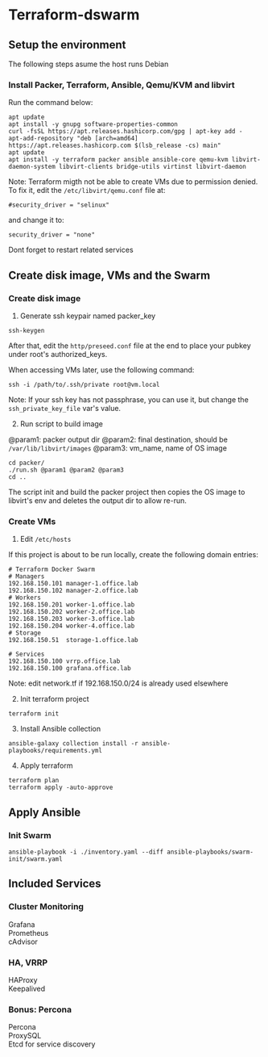 # Terraform-dswarm

## Setup the environment

The following steps asume the host runs Debian

### Install Packer, Terraform, Ansible, Qemu/KVM and libvirt

Run the command below:
```
apt update
apt install -y gnupg software-properties-common
curl -fsSL https://apt.releases.hashicorp.com/gpg | apt-key add -
apt-add-repository "deb [arch=amd64] https://apt.releases.hashicorp.com $(lsb_release -cs) main"
apt update
apt install -y terraform packer ansible ansible-core qemu-kvm libvirt-daemon-system libvirt-clients bridge-utils virtinst libvirt-daemon
```

Note: Terraform migth not be able to create VMs due to permission denied. To fix it, edit the ```/etc/libvirt/qemu.conf``` file at:
```
#security_driver = "selinux"
```
and change it to:
```
security_driver = "none"
```

Dont forget to restart related services

## Create disk image, VMs and the Swarm

### Create disk image

1) Generate ssh keypair named packer_key

```
ssh-keygen
```

After that, edit the ```http/preseed.conf``` file at the end to place your pubkey under root's authorized_keys.

When accessing VMs later, use the following command:
```
ssh -i /path/to/.ssh/private root@vm.local
```

Note: If your ssh key has not passphrase, you can use it, but change the ```ssh_private_key_file``` var's value.

2) Run script to build image

@param1: packer output dir
@param2: final destination, should be ```/var/lib/libvirt/images```
@param3: vm_name, name of OS image

```
cd packer/
./run.sh @param1 @param2 @param3
cd ..
```

The script init and build the packer project then copies the OS image to libvirt's env and deletes the output dir to allow re-run.

### Create VMs

1) Edit ```/etc/hosts```

If this project is about to be run locally, create the following domain entries:
```
# Terraform Docker Swarm
# Managers
192.168.150.101 manager-1.office.lab
192.168.150.102 manager-2.office.lab
# Workers
192.168.150.201 worker-1.office.lab
192.168.150.202 worker-2.office.lab
192.168.150.203 worker-3.office.lab
192.168.150.204 worker-4.office.lab
# Storage
192.168.150.51  storage-1.office.lab

# Services
192.168.150.100 vrrp.office.lab
192.168.150.100 grafana.office.lab
```

Note: edit network.tf if 192.168.150.0/24 is already used elsewhere

2) Init terraform project

```
terraform init
```

3) Install Ansible collection

```
ansible-galaxy collection install -r ansible-playbooks/requirements.yml
```

4) Apply terraform

```
terraform plan
terraform apply -auto-approve
```

## Apply Ansible

### Init Swarm

```
ansible-playbook -i ./inventory.yaml --diff ansible-playbooks/swarm-init/swarm.yaml
```


## Included Services

### Cluster Monitoring

Grafana<br>
Prometheus<br>
cAdvisor<br>

### HA, VRRP

HAProxy<br>
Keepalived<br>

### Bonus: Percona

Percona<br>
ProxySQL<br>
Etcd for service discovery<br>

